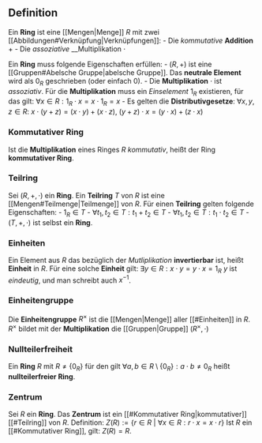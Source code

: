## Definition
Ein __Ring__ ist eine [[Mengen|Menge]] $R$ mit zwei [[Abbildungen#Verknüpfung|Verknüpfungen]]:
	- Die _kommutative_ __Addition__ $+$
	- Die _assoziative_ __Multiplikation $\cdot$

Ein __Ring__ muss folgende Eigenschaften erfüllen:
	- $(R, +)$ ist eine [[Gruppen#Abelsche Gruppe|abelsche Gruppe]]. 
		Das __neutrale Element__ wird als $0_R$ geschrieben (oder einfach $0$).
	- Die __Multiplikation__ $\cdot$ ist _assoziativ_.
		Für die __Multiplikation__ muss ein _Einselement_ $1_R$ existieren, für das gilt:
		$\forall x \in R: 1_R \cdot x = x \cdot 1_R = x$
	- Es gelten die __Distributivgesetze__:
		$\forall x, y, z \in R:$
			$x \cdot (y + z) = (x \cdot y) + (x \cdot z)$,
			$(y + z) \cdot x = (y \cdot x) + (z \cdot x)$

### Kommutativer Ring
Ist die __Multiplikation__ eines Ringes $R$ _kommutativ_, heißt der Ring __kommutativer Ring__.

### Teilring
Sei $(R, +, \cdot)$ ein __Ring__.
Ein __Teilring__ $T$ von $R$ ist eine [[Mengen#Teilmenge|Teilmenge]] von $R$.
Für einen __Teilring__ gelten folgende Eigenschaften:
	- $1_R \in T$
	- $\forall t_1, t_2 \in T: t_1 + t_2 \in T$
	- $\forall t_1, t_2 \in T: t_1 \cdot t_2 \in T$
	- $(T, +, \cdot)$ ist selbst ein __Ring__.

### Einheiten
Ein Element aus $R$ das bezüglich der _Mutliplikation_ __invertierbar__ ist, heißt __Einheit__ in $R$.
Für eine solche __Einheit__ gilt:
	$\exists y \in R: x \cdot y = y \cdot x = 1_R$
$y$ ist _eindeutig_, und man schreibt auch $x^{-1}$.

### Einheitengruppe
Die __Einheitengruppe__ $R^{\times}$ ist die [[Mengen|Menge]] aller [[#Einheiten]] in $R$.
$R^{\times}$ bildet mit der __Multiplikation__ die [[Gruppen|Gruppe]] $(R^{\times}, \cdot)$

### Nullteilerfreiheit
Ein __Ring__ $R$ mit $R \neq \{0_R\}$ für den gilt
	$\forall a, b \in R \setminus \{0_R\}: a \cdot b \neq 0_R$
heißt __nullteilerfreier Ring__.

### Zentrum
Sei $R$ ein __Ring__.
Das __Zentrum__ ist ein [[#Kommutativer Ring|kommutativer]] [[#Teilring]] von $R$.
Definition:
	$Z(R) := \{ r\in R\ |\ \forall x \in R: r \cdot x = x \cdot r\}$
Ist $R$ ein [[#Kommutativer Ring]], gilt:
	$Z(R) = R$.

